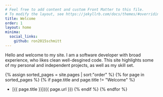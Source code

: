 ```yaml
---
# Feel free to add content and custom Front Matter to this file.
# To modify the layout, see https://jekyllrb.com/docs/themes/#overriding-theme-defaults
title: Welcome
order: 1
layout: home
minima:
  social_links:
    github: ron2015schmitt
---
```



Hello and welcome to my site.  I am a software developer with broad experience, who likes clean well-desgined code.  This site highlights some of my personal and independent projects, as well as my skill set.

{% assign sorted_pages = site.pages | sort:"order" %}
{% for page in sorted_pages %}
  {% if page.title and page.title != "Welcome" %}
* [{{ page.title }}]({{ page.url }}) 
  {% endif %}
{% endfor %}
